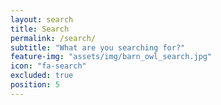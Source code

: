 ```yaml
---
layout: search
title: Search
permalink: /search/
subtitle: "What are you searching for?"
feature-img: "assets/img/barn_owl_search.jpg"
icon: "fa-search"
excluded: true
position: 5
---
```

